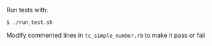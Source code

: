 Run tests with:

    $ ./run_test.sh

Modify commented lines in `tc_simple_number.rb` to make it pass or fail
